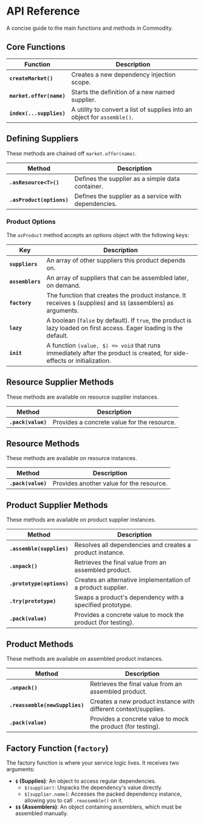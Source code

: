 # API Reference

A concise guide to the main functions and methods in Commodity.

## Core Functions

| Function                 | Description                                                              |
| ------------------------ | ------------------------------------------------------------------------ |
| **`createMarket()`**     | Creates a new dependency injection scope.                                |
| **`market.offer(name)`** | Starts the definition of a new named supplier.                           |
| **`index(...supplies)`** | A utility to convert a list of supplies into an object for `assemble()`. |

## Defining Suppliers

These methods are chained off `market.offer(name)`.

| Method                    | Description                                          |
| ------------------------- | ---------------------------------------------------- |
| **`.asResource<T>()`**    | Defines the supplier as a simple data container.     |
| **`.asProduct(options)`** | Defines the supplier as a service with dependencies. |

### Product Options

The `asProduct` method accepts an options object with the following keys:

| Key              | Description                                                                                                             |
| ---------------- | ----------------------------------------------------------------------------------------------------------------------- |
| **`suppliers`**  | An array of other suppliers this product depends on.                                                                    |
| **`assemblers`** | An array of suppliers that can be assembled later, on demand.                                                           |
| **`factory`**    | The function that creates the product instance. It receives `$` (supplies) and `$$` (assemblers) as arguments.          |
| **`lazy`**       | A boolean (`false` by default). If `true`, the product is lazy loaded on first access. Eager loading is the default.    |
| **`init`**       | A function `(value, $) => void` that runs immediately after the product is created, for side-effects or initialization. |

## Resource Supplier Methods

These methods are available on resource supplier instances.

| Method             | Description                                 |
| ------------------ | ------------------------------------------- |
| **`.pack(value)`** | Provides a concrete value for the resource. |

## Resource Methods

These methods are available on resource instances.

| Method             | Description                              |
| ------------------ | ---------------------------------------- |
| **`.pack(value)`** | Provides another value for the resource. |

## Product Supplier Methods

These methods are available on product supplier instances.

| Method                    | Description                                                  |
| ------------------------- | ------------------------------------------------------------ |
| **`.assemble(supplies)`** | Resolves all dependencies and creates a product instance.    |
| **`.unpack()`**           | Retrieves the final value from an assembled product.         |
| **`.prototype(options)`** | Creates an alternative implementation of a product supplier. |
| **`.try(prototype)`**     | Swaps a product's dependency with a specified prototype.     |
| **`.pack(value)`**        | Provides a concrete value to mock the product (for testing). |

## Product Methods

These methods are available on assembled product instances.

| Method                         | Description                                                     |
| ------------------------------ | --------------------------------------------------------------- |
| **`.unpack()`**                | Retrieves the final value from an assembled product.            |
| **`.reassemble(newSupplies)`** | Creates a new product instance with different context/supplies. |
| **`.pack(value)`**             | Provides a concrete value to mock the product (for testing).    |

## Factory Function (`factory`)

The factory function is where your service logic lives. It receives two arguments:

-   **`$` (Supplies)**: An object to access regular dependencies.
    -   `$(supplier)`: Unpacks the dependency's value directly.
    -   `$[supplier.name]`: Accesses the packed dependency instance, allowing you to call `.reassemble()` on it.
-   **`$$` (Assemblers)**: An object containing assemblers, which must be assembled manually.
